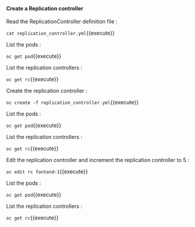 

#### Create a Replication controller



Read the ReplicationController definition file :

`cat replication_controller.yml`{{execute}}


List the pods :


`oc get pod`{{execute}}



List the replication controllers :



`oc get rc`{{execute}}




Create the replication controller :



`oc create -f replication_controller.yml`{{execute}}



List the pods :


`oc get pod`{{execute}}



List the replication controllers :



`oc get rc`{{execute}}


Edit the replication controller and increment the replication controller to 5 :


`oc edit rc fontend-1`{{execute}}


List the pods :


`oc get pod`{{execute}}



List the replication controllers :



`oc get rc`{{execute}}

